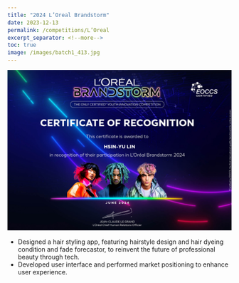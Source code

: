 ```yaml
---
title: "2024 L’Oreal Brandstorm"
date: 2023-12-13
permalink: /competitions/L’Oreal
excerpt_separator: <!--more-->
toc: true
image: /images/batch1_413.jpg
---
```




<!-- ---
title: "A Bridge-based Compression Algorithm for Topological Quantum Circuits [DAC 2021] [TCAD 2022]"
collection: Quantum-related
type: "Quantum-related"
permalink: /projects/bridge
venue: "Electronic Design Automation Lab (Prof. Yao-Wen Chang)"
date: 2019-11-01
location: "National Taiwan University, Taiwan"
--- -->
![Certificate](/images/batch1_413.jpg)

* Designed a hair styling app, featuring hairstyle design and hair dyeing condition and fade forecastor, to reinvent the future of professional beauty through tech.
* Developed user interface and performed market positioning to enhance user experience.

<!--more-->

<!-- [More information here]() -->



